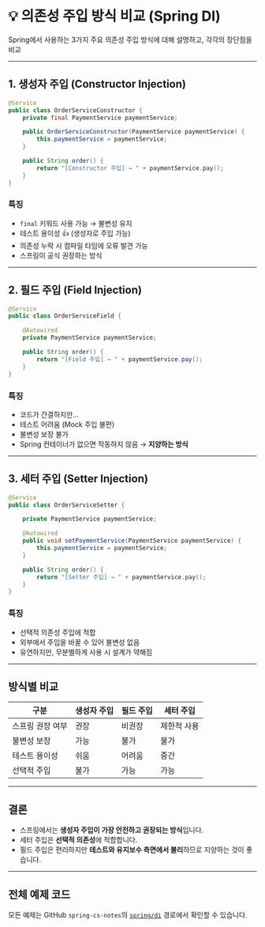 # 💡 의존성 주입 방식 비교 (Spring DI)

Spring에서 사용하는 3가지 주요 의존성 주입 방식에 대해 설명하고, 각각의 장단점을 비교

---

## 1. 생성자 주입 (Constructor Injection)

```java
@Service
public class OrderServiceConstructor {
    private final PaymentService paymentService;

    public OrderServiceConstructor(PaymentService paymentService) {
        this.paymentService = paymentService;
    }

    public String order() {
        return "[Constructor 주입] → " + paymentService.pay();
    }
}
```

### 특징
- `final` 키워드 사용 가능 → 불변성 유지
- 테스트 용이성 👍 (생성자로 주입 가능)
- 의존성 누락 시 컴파일 타임에 오류 발견 가능
- 스프링이 공식 권장하는 방식

---

## 2. 필드 주입 (Field Injection)

```java
@Service
public class OrderServiceField {

    @Autowired
    private PaymentService paymentService;

    public String order() {
        return "[Field 주입] → " + paymentService.pay();
    }
}
```

### 특징
- 코드가 간결하지만…
- 테스트 어려움 (Mock 주입 불편)
- 불변성 보장 불가
- Spring 컨테이너가 없으면 작동하지 않음 → **지양하는 방식**

---

## 3. 세터 주입 (Setter Injection)

```java
@Service
public class OrderServiceSetter {

    private PaymentService paymentService;

    @Autowired
    public void setPaymentService(PaymentService paymentService) {
        this.paymentService = paymentService;
    }

    public String order() {
        return "[Setter 주입] → " + paymentService.pay();
    }
}
```

### 특징
- 선택적 의존성 주입에 적합
- 외부에서 주입을 바꿀 수 있어 불변성 없음
- 유연하지만, 무분별하게 사용 시 설계가 약해짐

---

## 방식별 비교

| 구분 | 생성자 주입 | 필드 주입 | 세터 주입 |
|------|-------------|-----------|------------|
| 스프링 권장 여부 | 권장 | 비권장 | 제한적 사용 |
| 불변성 보장 | 가능 | 불가 | 불가 |
| 테스트 용이성 | 쉬움 | 어려움 | 중간 |
| 선택적 주입 | 불가 | 가능 | 가능 |

---

## 결론

- 스프링에서는 **생성자 주입이 가장 안전하고 권장되는 방식**입니다.
- 세터 주입은 **선택적 의존성**에 적합합니다.
- 필드 주입은 편리하지만 **테스트와 유지보수 측면에서 불리**하므로 지양하는 것이 좋습니다.

---

## 전체 예제 코드

모든 예제는 GitHub `spring-cs-notes`의 [`spring/di`](https://github.com/devHjlee/spring-cs-notes/tree/main/src/main/java/com/lhj/springcsnotes/spring/di) 경로에서 확인할 수 있습니다.
